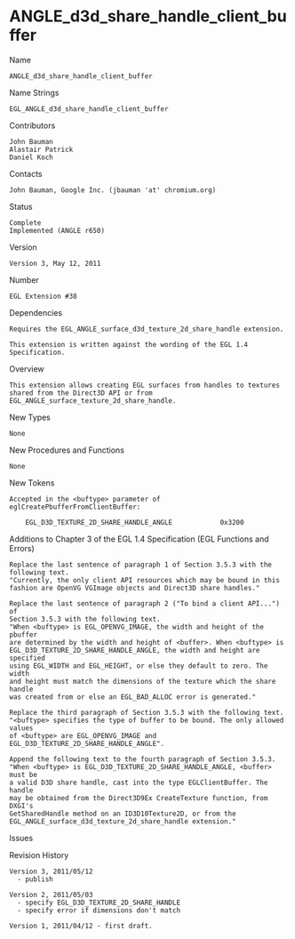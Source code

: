 # ANGLE_d3d_share_handle_client_buffer

Name

    ANGLE_d3d_share_handle_client_buffer

Name Strings

    EGL_ANGLE_d3d_share_handle_client_buffer

Contributors

    John Bauman
    Alastair Patrick
    Daniel Koch

Contacts

    John Bauman, Google Inc. (jbauman 'at' chromium.org)

Status

    Complete
    Implemented (ANGLE r650)

Version

    Version 3, May 12, 2011

Number

    EGL Extension #38

Dependencies

    Requires the EGL_ANGLE_surface_d3d_texture_2d_share_handle extension.

    This extension is written against the wording of the EGL 1.4
    Specification.

Overview

    This extension allows creating EGL surfaces from handles to textures
    shared from the Direct3D API or from
    EGL_ANGLE_surface_texture_2d_share_handle.

New Types

    None

New Procedures and Functions

    None

New Tokens

    Accepted in the <buftype> parameter of eglCreatePbufferFromClientBuffer:

        EGL_D3D_TEXTURE_2D_SHARE_HANDLE_ANGLE            0x3200

Additions to Chapter 3 of the EGL 1.4 Specification (EGL Functions and Errors)

    Replace the last sentence of paragraph 1 of Section 3.5.3 with the
    following text.
    "Currently, the only client API resources which may be bound in this
    fashion are OpenVG VGImage objects and Direct3D share handles."

    Replace the last sentence of paragraph 2 ("To bind a client API...") of
    Section 3.5.3 with the following text.
    "When <buftype> is EGL_OPENVG_IMAGE, the width and height of the pbuffer
    are determined by the width and height of <buffer>. When <buftype> is
    EGL_D3D_TEXTURE_2D_SHARE_HANDLE_ANGLE, the width and height are specified
    using EGL_WIDTH and EGL_HEIGHT, or else they default to zero. The width
    and height must match the dimensions of the texture which the share handle 
    was created from or else an EGL_BAD_ALLOC error is generated."

    Replace the third paragraph of Section 3.5.3 with the following text.
    "<buftype> specifies the type of buffer to be bound. The only allowed values
    of <buftype> are EGL_OPENVG_IMAGE and
    EGL_D3D_TEXTURE_2D_SHARE_HANDLE_ANGLE".

    Append the following text to the fourth paragraph of Section 3.5.3.
    "When <buftype> is EGL_D3D_TEXTURE_2D_SHARE_HANDLE_ANGLE, <buffer> must be
    a valid D3D share handle, cast into the type EGLClientBuffer. The handle
    may be obtained from the Direct3D9Ex CreateTexture function, from DXGI's
    GetSharedHandle method on an ID3D10Texture2D, or from the
    EGL_ANGLE_surface_d3d_texture_2d_share_handle extension."

Issues

Revision History

    Version 3, 2011/05/12
      - publish

    Version 2, 2011/05/03
      - specify EGL_D3D_TEXTURE_2D_SHARE_HANDLE
      - specify error if dimensions don't match

    Version 1, 2011/04/12 - first draft.
